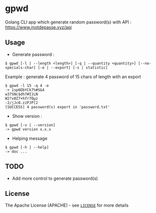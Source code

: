 # gpwd

Golang CLI app which generate random password(s) with API :
<https://www.motdepasse.xyz/api>

## Usage

- Generate password :

```
$ gpwd [-l | --length <length>] [-q | --quantity <quantity>] [--no-specials-char] [-e | --export] [-s | statistic]
```
Example : generate 4 password of 15 chars of length with an export
```
$ gpwd -l 15 -q 4 -e
-> 1sp6DbYCk7%#S&4
w37SNc$dh7#I}LN
W2?x8Z7+hfr7Oµz
-2/jJc0.zzPJP[2
[SUCCESS] 4 password(s) export in 'password.txt'
```

- Show version :

```
$ gpwd [-v | --version]
-> gpwd version x.x.x
```

- Helping message

```
$ gpwd [-h | --help]
-> doc ...
```

## TODO

- Add more control to generate password(s)

## License

The Apache License (APACHE) - see [`LICENSE`](./LICENSE) for more details
